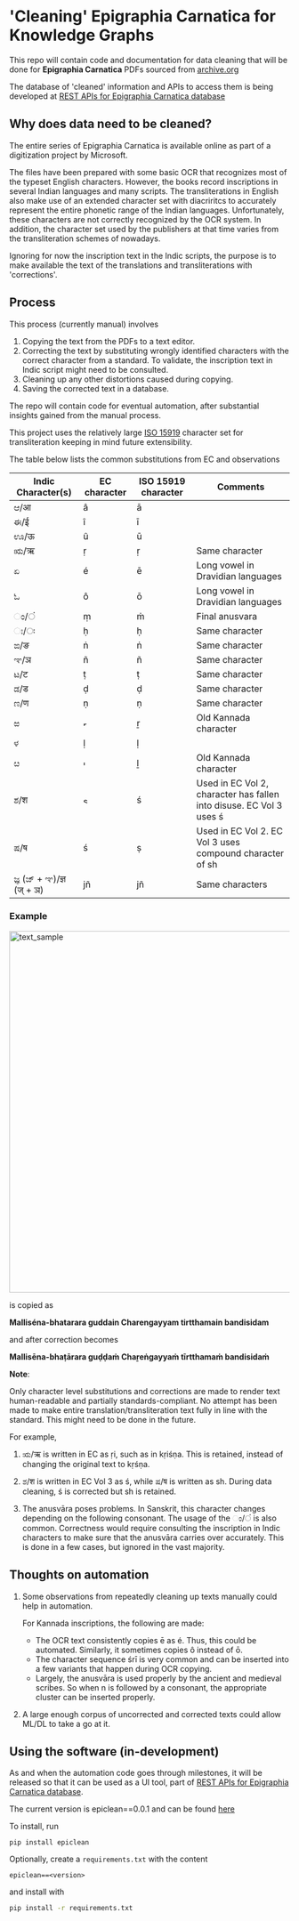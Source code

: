 # 'Cleaning' Epigraphia Carnatica for Knowledge Graphs

This repo will contain code and documentation for data cleaning that will be done for **Epigraphia Carnatica** PDFs sourced from [archive.org](https://archive.org/search.php?query=epigraphia%20carnatica)  

The database of 'cleaned' information and APIs to access them is being developed at [REST APIs for Epigraphia Carnatica database](https://github.com/ShreyasKolpe/epigraphia-rest-apis)

## Why does data need to be cleaned?
  

The entire series of Epigraphia Carnatica is available online as part of a digitization project by Microsoft.  
  
The files have been prepared with some basic OCR that recognizes most of the typeset English characters. However, the books record inscriptions in several Indian languages and many scripts. The transliterations in English also make use of an extended character set with diacriritcs to accurately represent the entire phonetic range of the Indian languages. Unfortunately, these characters are not correctly recognized by the OCR system. In addition, the character set used by the publishers at that time varies from the transliteration schemes of nowadays.  
  
Ignoring for now the inscription text in the Indic scripts, the purpose is to make available the text of the translations and transliterations with 'corrections'.  
  
## Process
  

This process (currently manual) involves
1. Copying the text from the PDFs to a text editor.
2. Correcting the text by substituting wrongly identified characters with the correct character from a standard. To validate, the inscription text in Indic script might need to be consulted.
3. Cleaning up any other distortions caused during copying.
4. Saving the corrected text in a database.  

The repo will contain code for eventual automation, after substantial insights gained from the manual process.  

This project uses the relatively large [ISO 15919](https://en.wikipedia.org/wiki/ISO_15919) character set for transliteration keeping in mind future extensibility.  

The table below lists the common substitutions from EC and observations  
  

| Indic Character(s) | EC character  | ISO 15919 character | Comments |
|--------------------|---------------|---------------------|----------|
| ಆ/आ               | â             | ā                   |          |
| ಈ/ई               | î             | ī                   |          |
| 󠁲ಊ/ऊ              | û             | ū                   |          |
| ಋ/ऋ               | ṛ             | ṛ                   | Same character|
| ಏ                  | é             | ē                   | Long vowel in Dravidian languages|
| ಓ                  | ô             | ō                   | Long vowel in Dravidian languages|
|  ಂ/ं              | ṃ             | ṁ                   | Final anusvara|
|  ಃ/ः              | ḥ             | ḥ                   | Same character|
| ಙ/ङ                | ṅ             | ṅ                   | Same character|
| ಞ/ञ               | ñ             | ñ                   | Same character|
| ಟ/ट                | ṭ             | ṭ                   | Same character|
| ಡ/ड                | ḍ             | ḍ                   | Same character|
| ಣ/ण                | ṇ             | ṇ                   | Same character|
| ಱ                  | <img width="11" alt="r_with_two_dots" src="https://user-images.githubusercontent.com/13967444/163586068-5ae9a75f-cac6-4011-a085-bfc3a284d005.png">| ṟ | Old Kannada character|
| ಳ                  | ḷ             | ḷ                   |          |
| ೞ                  | <img width="9" alt="l_with_two_dots" src="https://user-images.githubusercontent.com/13967444/163586110-fa6cebaa-6a75-4905-8d31-b9c61c772116.png">| ḻ  | Old Kannada character|
| ಶ/श                  | <img width="13" alt="s_with_left_acute" src="https://user-images.githubusercontent.com/13967444/163586201-4632fac8-8c1d-452a-8105-75b96a14554d.png">| ś | Used in EC Vol 2, character has fallen into disuse. EC Vol 3 uses ś|
| ಷ/ष                  | ś             | ṣ                   | Used in EC Vol 2. EC Vol 3 uses compound character of sh |
| ಜ್ಞ (ಜ್ + ಞ)/ज्ञ (ज् + ञ)| jñ            |jñ                   | Same characters|


### Example

<img width="650" alt="text_sample" src="https://user-images.githubusercontent.com/13967444/163585979-8b65ab14-748d-4dc0-93f6-df5a25f2c284.png">

is copied as  

**Malliséna-bhatarara guddain Charengayyam tirtthamain bandisidam**  

and after correction becomes

**Mallisēna-bhaṭārara guḍḍaṁ Chaṟeṅgayyaṁ tīrtthamaṁ bandisidaṁ**  


**Note**:  

Only character level substitutions and corrections are made to render text human-readable and partially standards-compliant. No attempt has been made to make entire translation/transliteration text fully in line with the standard. This might need to be done in the future.  

For example, 
1. ಋ/ऋ is written in EC as ṛi, such as in kṛiśṇa. This is retained, instead of changing the original text to kṛśṇa.

2. ಶ/श is written in EC Vol 3 as ś, while ಷ/ष is written as sh. During data cleaning, ś is corrected but sh is retained.

3. The anusvāra poses problems. In Sanskrit, this character changes depending on the following consonant. The usage of the ಂ/ं is also common. Correctness would require consulting the inscription in Indic characters to make sure that the anusvāra carries over accurately. This is done in a few cases, but ignored in the vast majority.

## Thoughts on automation

1. Some observations from repeatedly cleaning up texts manually could help in automation. 

    For Kannada inscriptions, the following are made:
    * The OCR text consistently copies ē as é. Thus, this could be automated. Similarly, it sometimes copies ô instead of ō.
    * The character sequence śrī is very common and can be inserted into a few variants that happen during OCR copying.
    * Largely, the anusvāra is used properly by the ancient and medieval scribes. So when n is followed by a consonant, the appropriate cluster can be inserted properly.

2. A large enough corpus of uncorrected and corrected texts could allow ML/DL to take a go at it.

## Using the software (in-development)

As and when the automation code goes through milestones, it will be released so that it can be used as a UI tool, part 
of [REST APIs for Epigraphia Carnatica database](https://github.com/ShreyasKolpe/epigraphia-rest-apis).

The current version is epiclean==0.0.1 and can be found [here](https://pypi.org/project/epiclean/0.0.1/)

To install, run
```
pip install epiclean
```

Optionally, create a `requirements.txt` with the content
```
epiclean==<version>
```

and install with 
```bash
pip install -r requirements.txt
```